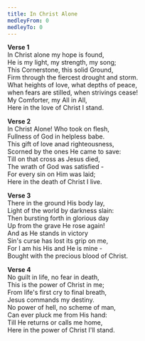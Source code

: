 ```yaml
---
title: In Christ Alone
medleyFrom: 0
medleyTo: 0
---
```


**Verse 1**  
In Christ alone my hope is found,  
He is my light, my strength, my song;  
This Cornerstone, this solid Ground,  
Firm through the fiercest drought and storm.  
What heights of love, what depths of peace,  
when fears are stilled, when strivings cease!  
My Comforter, my All in All,  
Here in the love of Christ I stand.

**Verse 2**  
In Christ Alone! Who took on flesh,  
Fullness of God in helpless babe.  
This gift of love anad righteousness,  
Scorned by the ones He came to save:  
Till on that cross as Jesus died,  
The wrath of God was satisfied -  
For every sin on Him was laid;  
Here in the death of Christ I live.

**Verse 3**  
There in the ground His body lay,  
Light of the world by darkness slain:  
Then bursting forth in glorious day  
Up from the grave He rose again!  
And as He stands in victory  
Sin's curse has lost its grip on me,  
For I am his His and He is mine -  
Bought with the precious blood of Christ.

**Verse 4**  
No guilt in life, no fear in death,  
This is the power of Christ in me;  
From life's first cry to final breath,  
Jesus commands my destiny.  
No power of hell, no scheme of man,  
Can ever pluck me from His hand:  
Till He returns or calls me home,  
Here in the power of Christ I'll stand.
